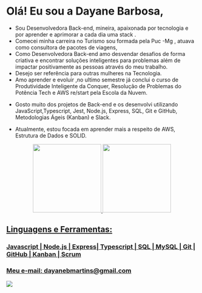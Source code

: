 # Olá! Eu sou a Dayane Barbosa,

- Sou Desenvolvedora Back-end, mineira, apaixonada por tecnologia e por aprender e aprimorar a  cada dia  uma stack .
- Comecei minha carreira no Turismo sou formada pela Puc -Mg , atuava como consultora de pacotes de viagens,
- Como Desenvolvedora Back-end amo desvendar desafios de forma criativa e encontrar soluções inteligentes para problemas além de  impactar positivamente as pessoas através do meu trabalho.
- Desejo ser referência para outras mulheres na Tecnologia.
- Amo aprender e evoluir ,no ultimo semestre já conclui o curso de Produtividade Inteligente da Conquer, Resolução de Problemas do Potência Tech e AWS re/start  pela Escola da Nuvem.

* Gosto muito dos projetos de Back-end e os desenvolvi utilizando JavaScript,Typescript, Jest, Node.js, Express, SQL, Git e GitHub, Metodologias Ágeis (Kanban) e Slack.

* Atualmente, estou focada em aprender mais a respeito de AWS, Estrutura de Dados e SOLID.

<div align="center">
  <a href="https://github.com/DAYANE1130">
  <img height="180em" src="https://github-readme-stats.vercel.app/api?username=dayane1130&show_icons=true&theme=dracula&include_all_commits=true&count_private=true"/>
  <img height="180em" src="https://github-readme-stats.vercel.app/api/top-langs/?username=dayane1130&layout=compact&langs_count=7&theme=dracula"/>
</div>

<h2>
Linguagens e Ferramentas:
</h2> 
<h3>
Javascript | Node.js | Express| Typescript | SQL | MySQL | Git | GitHub | Kanban | Scrum
</h3>
  <h3>
Meu e-mail: dayanebmartins@gmail.com 
</h3>

<div> 
  <a href=https://www.linkedin.com/in/barbosa-dayane/ target="_blank"><img src="https://img.shields.io/badge/-LinkedIn-%230077B5?style=for-the-badge&logo=linkedin&logoColor=white" target="_blank"></a> 
 
 
</div>
